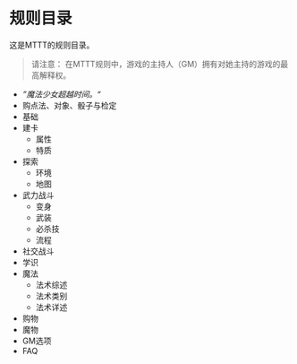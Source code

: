 # 规则目录

这是MTTT的规则目录。

> 请注意：
在MTTT规则中，游戏的主持人（GM）拥有对她主持的游戏的最高解释权。


* *”魔法少女超越时间。“*
* 购点法、对象、骰子与检定
* 基础
* 建卡
	* 属性
	* 特质
* 探索
	* 环境
	* 地图
* 武力战斗
	* 变身
	* 武装
	* 必杀技
	* 流程
* 社交战斗
* 学识
* 魔法
	* 法术综述
	* 法术类别
	* 法术详述
* 购物
* 魔物
* GM选项
* FAQ

